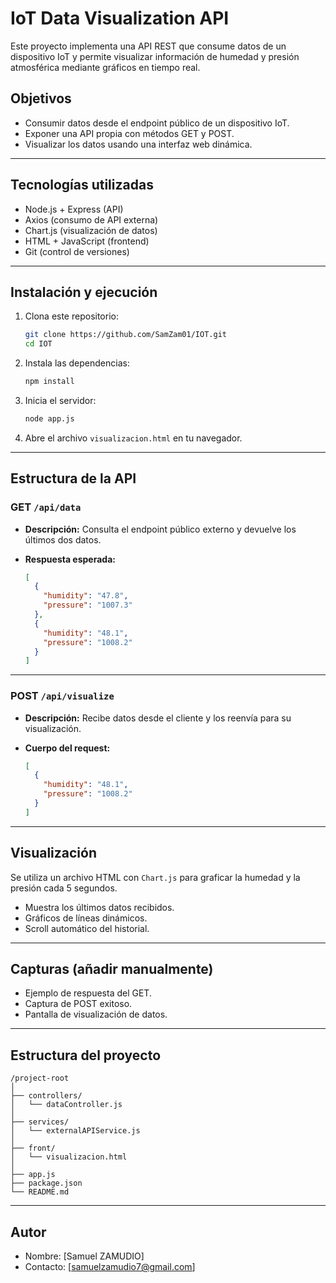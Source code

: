 # IoT Data Visualization API

Este proyecto implementa una API REST que consume datos de un dispositivo IoT y permite visualizar información de humedad y presión atmosférica mediante gráficos en tiempo real.

## Objetivos

* Consumir datos desde el endpoint público de un dispositivo IoT.
* Exponer una API propia con métodos GET y POST.
* Visualizar los datos usando una interfaz web dinámica.

---

## Tecnologías utilizadas

* Node.js + Express (API)
* Axios (consumo de API externa)
* Chart.js (visualización de datos)
* HTML + JavaScript (frontend)
* Git (control de versiones)

---

## Instalación y ejecución

1. Clona este repositorio:

   ```bash
   git clone https://github.com/SamZam01/IOT.git
   cd IOT
   ```

2. Instala las dependencias:

   ```bash
   npm install
   ```

3. Inicia el servidor:

   ```bash
   node app.js
   ```

4. Abre el archivo `visualizacion.html` en tu navegador.

---

## Estructura de la API

### GET `/api/data`

* **Descripción:** Consulta el endpoint público externo y devuelve los últimos dos datos.
* **Respuesta esperada:**

  ```json
  [
    {
      "humidity": "47.8",
      "pressure": "1007.3"
    },
    {
      "humidity": "48.1",
      "pressure": "1008.2"
    }
  ]
  ```

---

### POST `/api/visualize`

* **Descripción:** Recibe datos desde el cliente y los reenvía para su visualización.
* **Cuerpo del request:**

  ```json
  [
    {
      "humidity": "48.1",
      "pressure": "1008.2"
    }
  ]
  ```

---

## Visualización

Se utiliza un archivo HTML con `Chart.js` para graficar la humedad y la presión cada 5 segundos.

* Muestra los últimos datos recibidos.
* Gráficos de líneas dinámicos.
* Scroll automático del historial.

---

## Capturas (añadir manualmente)

* Ejemplo de respuesta del GET.
* Captura de POST exitoso.
* Pantalla de visualización de datos.

---

## Estructura del proyecto

```
/project-root
│
├── controllers/
│   └── dataController.js
│
├── services/
│   └── externalAPIService.js
│
├── front/
│   └── visualizacion.html
│
├── app.js
├── package.json
└── README.md
```

---

## Autor

* Nombre: \[Samuel ZAMUDIO]
* Contacto: \[samuelzamudio7@gmail.com]
